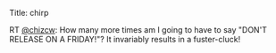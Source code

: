 Title: chirp

RT <a href="http://twitter.com/chizcw">@chizcw</a>: How many more times am I going to have to say "DON'T RELEASE ON A FRIDAY!"? It invariably results in a fuster-cluck!
